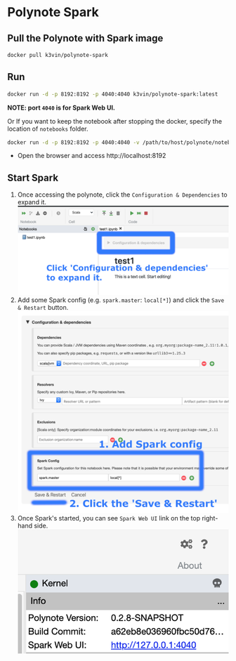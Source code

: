 # Polynote Spark

## Pull the Polynote with Spark image
  ```bash
  docker pull k3vin/polynote-spark
  ```

## Run
  ```bash
  docker run -d -p 8192:8192 -p 4040:4040 k3vin/polynote-spark:latest
  ```
  **NOTE: port `4040` is for Spark Web UI.**
  
  Or If you want to keep the notebook after stopping the docker, specify the location of `notebooks` folder.
  ```bash
  docker run -d -p 8192:8192 -p 4040:4040 -v /path/to/host/polynote/notebooks:/polynote/notebooks k3vin/polynote-spark:latest
  ``` 

* Open the browser and access http://localhost:8192

## Start Spark
1. Once accessing the polynote, click the `Configuration & Dependencies` to expand it.
  ![Configuration & Dependencies](polynote-spark1.png)
2. Add some Spark config (e.g. `spark.master`: `local[*]`) and click the `Save & Restart` button.
  ![Save & Restart](polynote-spark2.png)
3. Once Spark's started, you can see `Spark Web UI` link on the top right-hand side.
  ![Spark Web UI link](polynote-spark3.png) 
